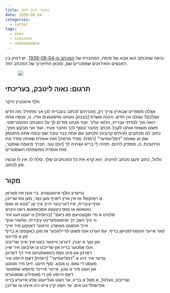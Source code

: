 ```yaml
---
title: שוסטר כותב לזאב
date: 1939-08-04
categories:
  - letter
tags:
  - zeev
  - schuster
  - unknowndate
---
```


נראה שהכותב הוא אבא של סימה, המחברת של [המכתב מ-1939-08-04](/pupko-papers/letter/1939/08/04/simke-papers/).
יש דמיון בין האנשים והאירועים שמוזכרים שם, ומכאן התיארוך של המכתב הזה.


<figure class="half">
    <a  href="/pupko-papers/assets/images/1955-05-05-unknown-to-wulf.jpg">
    <img src="/pupko-papers/assets/images/1955-05-05-unknown-to-wulf.jpg"></a>
</figure>

## תרגום: נאוה ליטבק, בעריכתי

וולף איוונוביץ היקר.

אצלנו מספרים שבארץ צריך רק, מוכרחים לכתוב בעברית לכן אני מתחיל: מה חדש אצלכם? אצלנו
אין חדש. וויטיֶה משרת [בצבא] ואנחנו מתגעגעים אליו.
נו, עכשיו אתה רואה איך למדתי עברית, הלואי עליך.
ועוד אנחנו מודים לך על המכתב ההומוריסטי. פשוט משמח אותנו לקבל מכתב מחבר ונוסף לכך
מחבר צעיר. ועוד אני מבקש ממך, כתוב לנו מכתבים לעיתים קרובות ותכתוב אם אתה כבר עובד
שם ובמה אתה מתעסק שם או  שאתה "זימליעמיער" [רוסית: מודד אדמה] זאת אומרת שאתה מודד את הרחובות.
נו, מספיק להיום. תהיה לי בריא ושיהיה לך [יום] טוב. חברך סיאמֶה שוסטֶר, זאת אומרת
ממשפחת השוסטרים.

וולוול, כתוב פעם מכתב לוויטיֶה. הוא קרא את כל המכתבים שלך. סלח לו. אין לו עכשיו זמן לכתוב.

## מקור

טײַערע וווׄלף איוואַנאׇוויץ. בײַ אונז איז פֿאַראַן   
אַ ראׇזקאַז1 אַז אין ארץ דאַרף מען נאׇר, מען מוז שרײַבן  
אויף עיברית, איז דעריבער הייב איך אׇן "צטא או וואס  
נאוואווא או נאס ניצעווא אסבעזאווא ניעט וויטיא  
סלוזיט א מיי סקוצטיעם פא ניאם" [ברוסית] נו יעצט זעט איר  
ווי איך האׇב זיך אויסגעלערינט עיברית. אַלעווײַ אויף  
אײַך געזאׇגט געוואׇרן. ווײַטער דאַנקען מיר אײַך  
פֿאַר אַייער הומאׇריסטישן בריף. עס ווערט אונז פשוט
פֿריילעכער אַז מען באַקומט אַ בריף פֿון אַ פֿרײַנט  
און נאׇך אַ יונגין. דערצו ווײַטער בעט איך אײַך שרײַבט  
אונז אׇפֿטער בריוו און שרײַבט צו אַרבעט איר שיין  
דאׇרטן און מיט וואׇס באשעפֿטיגט איר זיך דאׇרטן  
אׇדער איר זײַט אַ "זימליעמיער" [רוסית] דאׇס הייסט איר   
מעסט די גאַס. נו גענוג. סוף הײַנט. זײַט מיר געזונט  
און האׇט מיר אַ גוטן. אַייער פֿרײַנד סיאמע שוסטער  
דאׇס הייסט פֿון די פֿאַמיליע שוסטערס  
שרײַבט, וועלוול,  אַ מאׇל אַ בריוו. ער האׇט געלייענט אַלע אײַערע בריוו.  
אנדשולדיגט אים. ער האׇט קיין צײַט ניט איצט צו שרײַבן.  

